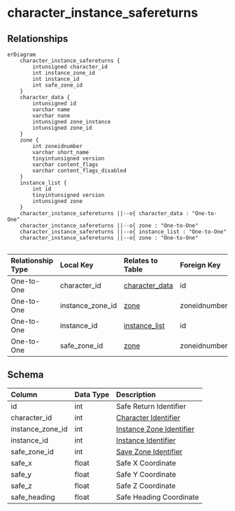 # character_instance_safereturns

## Relationships

```mermaid
erDiagram
    character_instance_safereturns {
        intunsigned character_id
        int instance_zone_id
        int instance_id
        int safe_zone_id
    }
    character_data {
        intunsigned id
        varchar name
        varchar nane
        intunsigned zone_instance
        intunsigned zone_id
    }
    zone {
        int zoneidnumber
        varchar short_name
        tinyintunsigned version
        varchar content_flags
        varchar content_flags_disabled
    }
    instance_list {
        int id
        tinyintunsigned version
        intunsigned zone
    }
    character_instance_safereturns ||--o{ character_data : "One-to-One"
    character_instance_safereturns ||--o{ zone : "One-to-One"
    character_instance_safereturns ||--o{ instance_list : "One-to-One"
    character_instance_safereturns ||--o{ zone : "One-to-One"


```


| Relationship Type | Local Key | Relates to Table | Foreign Key |
| :--- | :--- | :--- | :--- |
| One-to-One | character_id | [character_data](../../schema/characters/character_data.md) | id |
| One-to-One | instance_zone_id | [zone](../../schema/zone/zone.md) | zoneidnumber |
| One-to-One | instance_id | [instance_list](../../schema/instances/instance_list.md) | id |
| One-to-One | safe_zone_id | [zone](../../schema/zone/zone.md) | zoneidnumber |


## Schema

| Column | Data Type | Description |
| :--- | :--- | :--- |
| id | int | Safe Return Identifier |
| character_id | int | [Character Identifier](character_data.md) |
| instance_zone_id | int | [Instance Zone Identifier](../../../../server/zones/zone-list) |
| instance_id | int | [Instance Identifier](../../schema/instances/instance_list.md) |
| safe_zone_id | int | [Save Zone Identifier](../../../../server/zones/zone-list) |
| safe_x | float | Safe X Coordinate |
| safe_y | float | Safe Y Coordinate |
| safe_z | float | Safe Z Coordinate |
| safe_heading | float | Safe Heading Coordinate |

